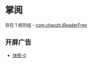 # 掌阅

存在 1 规则组 - [com.chaozh.iReaderFree](/src/apps/com.chaozh.iReaderFree.ts)

## 开屏广告

- [快照-0](https://gkd-kit.gitee.io/import/12872346)
